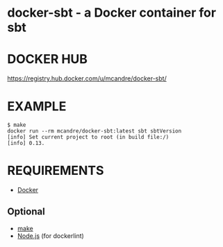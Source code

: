 # docker-sbt - a Docker container for sbt

# DOCKER HUB

https://registry.hub.docker.com/u/mcandre/docker-sbt/

# EXAMPLE

```
$ make
docker run --rm mcandre/docker-sbt:latest sbt sbtVersion
[info] Set current project to root (in build file:/)
[info] 0.13.
```

# REQUIREMENTS

* [Docker](https://www.docker.com/)

## Optional

* [make](http://www.gnu.org/software/make/)
* [Node.js](https://nodejs.org/en/) (for dockerlint)
